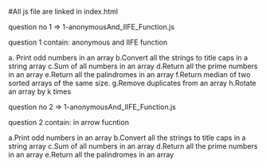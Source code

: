 #All js file are linked in index.html


question no 1 => 1-anonymousAnd_IIFE_Function.js

question 1 contain: anonymous and IIFE function

a. Print odd numbers in an array
b.Convert all the strings to title caps in a string array
c.Sum of all numbers in an array
d.Return all the prime numbers in an array
e.Return all the palindromes in an array
f.Return median of two sorted arrays of the same size.
g.Remove duplicates from an array
h.Rotate an array by k times




question no 2 => 1-anonymousAnd_IIFE_Function.js

question 2 contain: in arrow fucntion

a.Print odd numbers in an array
b.Convert all the strings to title caps in a string array
c.Sum of all numbers in an array
d.Return all the prime numbers in an array
e.Return all the palindromes in an array

